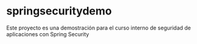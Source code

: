 # springsecuritydemo
Este proyecto es una demostración para el curso interno de seguridad de aplicaciones con Spring Security
